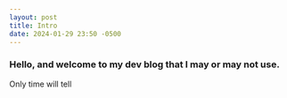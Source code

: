 ```yaml
---
layout: post
title: Intro
date: 2024-01-29 23:50 -0500
---
```


### Hello, and welcome to my dev blog that I may or may not use. 

Only time will tell